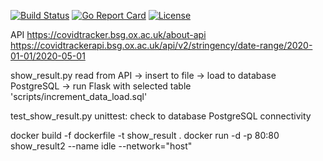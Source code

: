 [![Build Status](https://github.com/cloud-bulldozer/kube-burner/workflows/Go/badge.svg?branch=master)](https://github.com/cloud-bulldozer/kube-burner/actions?query=workflow%3AGo)
[![Go Report Card](https://goreportcard.com/badge/github.com/cloud-bulldozer/kube-burner)](https://goreportcard.com/report/github.com/cloud-bulldozer/kube-burner)
[![License](https://img.shields.io/badge/License-Apache%202.0-blue.svg)](https://opensource.org/licenses/Apache-2.0)

API https://covidtracker.bsg.ox.ac.uk/about-api 
    https://covidtrackerapi.bsg.ox.ac.uk/api/v2/stringency/date-range/2020-01-01/2020-05-01

show_result.py
read from API -> insert to file -> load to database PostgreSQL -> run Flask with selected table 'scripts/increment_data_load.sql'

test_show_result.py
unittest: check to database PostgreSQL connectivity

docker build -f dockerfile -t show_result .
docker run -d -p 80:80 show_result2 --name idle --network="host"
